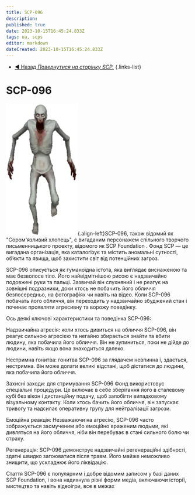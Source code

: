 ```yaml
---
title: SCP-096
description: 
published: true
date: 2023-10-15T16:45:24.833Z
tags: ua, scps
editor: markdown
dateCreated: 2023-10-15T16:45:24.833Z
---
```


- [:arrow_backward: Назад *Повернутися на сторінку SCP.*](/uk/game/scp096)
{.links-list}
# SCP-096
![white_guy.png](/images/roles/white_guy.png){.align-left}SCP-096, також відомий як "Сором'язливий хлопець", є вигаданим персонажем спільного творчого письменницького проекту, відомого як SCP Foundation . Фонд SCP — це вигадана організація, яка каталогізує та містить аномальні сутності, об’єкти та явища, щоб захистити світ від потенційних загроз.

SCP-096 описується як гуманоїдна істота, яка виглядає виснаженою та має безволосе тіло. Його найвідмітнішою рисою є надзвичайно подовжені руки та пальці. Зазвичай він слухняний і не реагує на зовнішні подразники, доки хтось не побачить його обличчя безпосередньо, на фотографіях чи навіть на відео. Коли SCP-096 побачать його обличчя, він переходить у надзвичайно збуджений стан і починає проявляти агресивну та ворожу поведінку.

Ось деякі ключові характеристики та поведінка SCP-096:

Надзвичайна агресія: коли хтось дивиться на обличчя SCP-096, він реагує сильною агресією та негайно збирається знайти та вбити людину, яка побачила його обличчя. Він не зупиниться, поки не дійде до людини, навіть якщо вона знаходиться далеко.

Нестримна гонитва: гонитва SCP-096 за глядачем невпинна і, здається, нестримна. Він може долати великі відстані, щоб дістатися до людини, яка побачила його обличчя.

Захисні заходи: для стримування SCP-096 Фонд використовує спеціальні процедури. Це включає в себе зберігання його в сталевому кубі без вікон і дистанційну подачу, щоб запобігти випадковому візуальному контакту. Коли хтось бачить його обличчя, він запускає тривогу та надсилає оперативну групу для нейтралізації загрози.

Емоційна реакція: Незважаючи на агресію, SCP-096 часто зображується засмученим або емоційно враженим людьми, які дивляться на його обличчя, ніби він перебуває в стані сильного болю чи страху.

Регенерація: SCP-096 демонструє надзвичайні регенераційні здібності, здатні швидко загоюватися після травм. Його майже неможливо знищити, що ускладнює його ліквідацію.

Стаття SCP-096 є популярним і добре відомим записом у базі даних SCP Foundation, і вона надихнула різні форми медіа, включаючи історії, мистецтво та навіть відеоігри, все в межах
